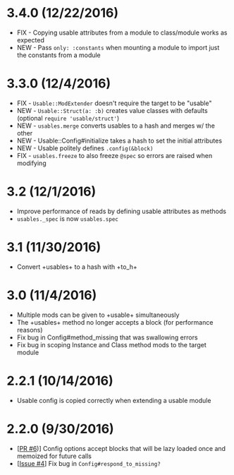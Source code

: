 3.4.0 (12/22/2016)
==================

* FIX - Copying usable attributes from a module to class/module works as expected
* NEW - Pass `only: :constants` when mounting a module to import just the constants from a module

3.3.0 (12/4/2016)
=================

* FIX - `Usable::ModExtender` doesn't require the target to be "usable"
* NEW - `Usable::Struct(a: :b)` creates value classes with defaults (optional `require 'usable/struct'`)
* NEW - `usables.merge` converts usables to a hash and merges w/ the other
* NEW - Usable::Config#initialize takes a hash to set the initial attributes
* NEW - Usable politely defines `.config(&block)`
* FIX - `usables.freeze` to also freeze `@spec` so errors are raised when modifying

3.2 (12/1/2016)
===============

* Improve performance of reads by defining usable attributes as methods
* `usables._spec` is now `usables.spec`

3.1 (11/30/2016)
================

* Convert +usables+ to a hash with +to_h+

3.0 (11/4/2016)
===============

* Multiple mods can be given to +usable+ simultaneously
* The +usables+ method no longer accepts a block (for performance reasons)
* Fix bug in Config#method_missing that was swallowing errors
* Fix bug in scoping Instance and Class method mods to the target module

2.2.1 (10/14/2016)
==================

* Usable config is copied correctly when extending a usable module

2.2.0 (9/30/2016)
==================

* [[PR #6](https://github.com/ridiculous/usable/pull/6))] Config options accept blocks that will be lazy loaded once and memoized for future calls
* [[Issue #4](https://github.com/ridiculous/usable/issues/4)] Fix bug in `Config#respond_to_missing?`

